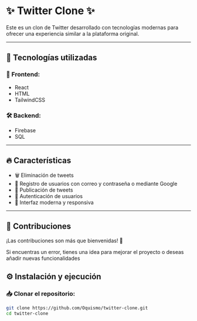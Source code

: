 # ✨ Twitter Clone ✨

Este es un clon de Twitter desarrollado con tecnologías modernas para ofrecer una experiencia similar a la plataforma original.

---

## 🚀 Tecnologías utilizadas

### 🎨 Frontend:
- React
- HTML
- TailwindCSS

### 🛠️ Backend:
- Firebase
- SQL

---

## 🔥 Características

- 🗑️ Eliminación de tweets
- 🔐 Registro de usuarios con correo y contraseña o mediante Google
- 📝 Publicación de tweets
- 🔑 Autenticación de usuarios
- 📱 Interfaz moderna y responsiva

---
## 🤝 Contribuciones

¡Las contribuciones son más que bienvenidas! 🙌

Si encuentras un error, tienes una idea para mejorar el proyecto o deseas añadir nuevas funcionalidades


## ⚙️ Instalación y ejecución

### 📥 Clonar el repositorio:
```bash
git clone https://github.com/Oquismo/twitter-clone.git
cd twitter-clone


